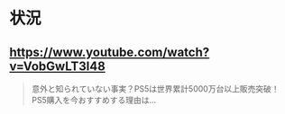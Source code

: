 # 状況

## https://www.youtube.com/watch?v=VobGwLT3l48

> 意外と知られていない事実？PS5は世界累計5000万台以上販売突破！PS5購入を今おすすめする理由は… 
